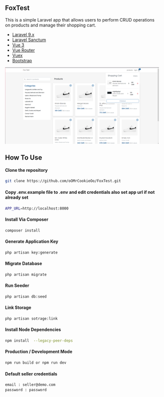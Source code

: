 ## FoxTest

This is a simple Laravel app that allows users to perform CRUD operations on products and manage their shopping cart.

- [Laravel 9.x](https://github.com/laravel/laravel)
- [Laravel Sanctum](https://laravel.com/docs/9.x/sanctum)
- [Vue 3](https://github.com/vuejs/vue)
- [Vue Router](https://router.vuejs.org/)
- [Vuex](https://vuex.vuejs.org/)
- [Bootstrap](https://getbootstrap.com/)


![Products](public/images/img.png)

## How To Use
#### Clone the repository

```bash
git clone https://github.com/oOMrCookieOo/FoxTest.git
```

#### Copy .env.example file to .env and edit credentials also set app url if not already set

```bash
APP_URL=http://localhost:8000
```

#### Install Via Composer

```bash
composer install
```

#### Generate Application Key

```bash
php artisan key:generate
```

#### Migrate Database

```bash
php artisan migrate
```

#### Run Seeder

```bash
php artisan db:seed
```

#### Link Storage

```bash
php artisan sotrage:link
```

#### Install Node Dependencies

```bash
npm install  --legacy-peer-deps
```
#### Production / Development Mode

```bash
npm run build or npm run dev
```

#### Default seller credentials

```bash
email : seller@demo.com
password : password
```

